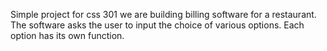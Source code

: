 Simple project for css 301
we are building billing software for a restaurant.
The software asks the user to input the choice of various options. 
Each option has its own function. 

